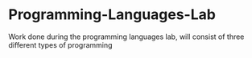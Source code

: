 # Programming-Languages-Lab
Work done during the programming languages lab, will consist of three different types of programming

